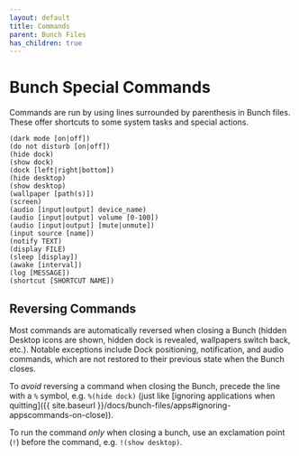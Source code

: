 ```yaml
---
layout: default
title: Commands
parent: Bunch Files
has_children: true
---
```

# Bunch Special Commands

Commands are run by using lines surrounded by parenthesis in Bunch files. These offer shortcuts to some system tasks and special actions.

```bunch
(dark mode [on|off])
(do not disturb [on|off])
(hide dock)
(show dock)
(dock [left|right|bottom])
(hide desktop)
(show desktop)
(wallpaper [path(s)])
(screen)
(audio [input|output] device_name)
(audio [input|output] volume [0-100])
(audio [input|output] [mute|unmute])
(input source [name])
(notify TEXT)
(display FILE)
(sleep [display])
(awake [interval])
(log [MESSAGE])
(shortcut [SHORTCUT NAME])
```

## Reversing Commands

Most commands are automatically reversed when closing a Bunch (hidden Desktop icons are shown, hidden dock is revealed, wallpapers switch back, etc.). Notable exceptions include Dock positioning, notification, and audio commands, which are not restored to their previous state when the Bunch closes.

To _avoid_ reversing a command when closing the Bunch, precede the line with a `%` symbol, e.g. `%(hide dock)` (just like [ignoring applications when quitting]({{ site.baseurl }}/docs/bunch-files/apps#ignoring-appscommands-on-close)).

To run the command _only_ when closing a bunch, use an exclamation point (`!`) before the command, e.g. `!(show desktop)`.

